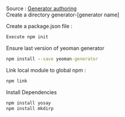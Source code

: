 Source : [Generator authoring](https://yeoman.io/authoring/index.html)  
Create a directory generator-[generator name]  

Create a package.json file :
```cmd
Execute npm init
```

Ensure last version of yeoman generator
```cmd
npm install --save yeoman-generator
```

Link local module to global npm :  
```cmd
npm link
```


Install Dependencies
```cmd
npm install yosay
npm install mkdirp
```

